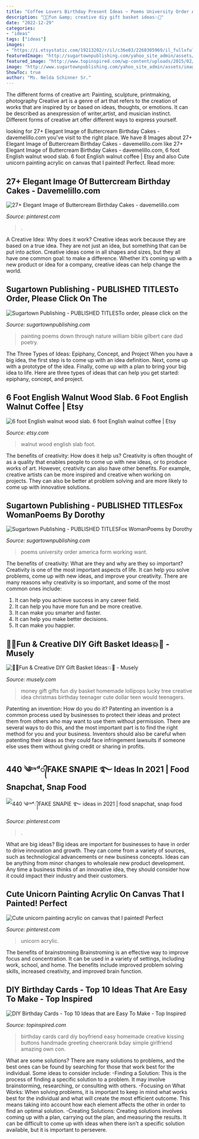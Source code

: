```yaml
---
title: "Coffee Lovers Birthday Present Ideas ~ Poems University Order America Form Working Want"
description: "🎉💥fun &amp; creative diy gift basket ideas💥🎉"
date: "2022-12-29"
categories:
- "ideas"
tags: ["ideas"]
images:
- "https://i.etsystatic.com/19213202/r/il/c36e03/2260305969/il_fullxfull.2260305969_nfhw.jpg"
featuredImage: "http://sugartownpublishing.com/yahoo_site_admin/assets/images/Cathy-Dana-cover_sm.89183628_std.jpg"
featured_image: "http://www.topinspired.com/wp-content/uploads/2015/02/boyfriend-birthday-card.jpg"
image: "http://www.sugartownpublishing.com/yahoo_site_admin/assets/images/C-Coleman-final-cover_sm.114120810_std.jpg"
ShowToc: true
author: "Ms. Nelda Schinner Sr."
---
```



The different forms of creative art: Painting, sculpture, printmaking, photography
Creative art is a genre of art that refers to the creation of works that are inspired by or based on ideas, thoughts, or emotions. It can be described as anexpression of writer,artist, and musician instinct. Different forms of creative art offer different ways to express yourself.

	

		
looking for 27+ Elegant Image of Buttercream Birthday Cakes - davemelillo.com you've visit to the right place. We have 8 Images about 27+ Elegant Image of Buttercream Birthday Cakes - davemelillo.com like 27+ Elegant Image of Buttercream Birthday Cakes - davemelillo.com, 6 foot English walnut wood slab. 6 foot English walnut coffee | Etsy and also Cute unicorn painting acrylic on canvas that I painted! Perfect. Read more:
		
    
## 27+ Elegant Image Of Buttercream Birthday Cakes - Davemelillo.com

<img loading=lazy src="https://i.pinimg.com/originals/62/81/12/6281121987f97b8d4b593346e3d470a3.jpg" onerror="this.onerror=null;this.src='https://tse2.mm.bing.net/th?id=OIP.pxLCyABWNBSYfVB-B9hPcwHaLG&amp;pid=15.1';" alt="27+ Elegant Image of Buttercream Birthday Cakes - davemelillo.com">

_Source: pinterest.com_

>. 

	

A Creative Idea: Why does it work?
Creative ideas work because they are based on a true idea. They are not just an idea, but something that can be put into action. Creative ideas come in all shapes and sizes, but they all have one common goal: to make a difference. Whether it’s coming up with a new product or idea for a company, creative ideas can help change the world.

    
## Sugartown Publishing - PUBLISHED TITLESTo Order, Please Click On The

<img loading=lazy src="http://sugartownpublishing.com/yahoo_site_admin/assets/images/Cathy-Dana-cover_sm.89183628_std.jpg" onerror="this.onerror=null;this.src='https://tse4.mm.bing.net/th?id=OIP.31-AppI3G-nZ9WYDicoiEwAAAA&amp;pid=15.1';" alt="Sugartown Publishing - PUBLISHED TITLESTo order, please click on the">

_Source: sugartownpublishing.com_

>painting poems down through nature william bible gilbert care dad poetry. 

	

The Three Types of Ideas: Epiphany, Concept, and Project
When you have a big idea, the first step is to come up with an idea definition. Next, come up with a prototype of the idea. Finally, come up with a plan to bring your big idea to life. Here are three types of ideas that can help you get started: epiphany, concept, and project.

    
## 6 Foot English Walnut Wood Slab. 6 Foot English Walnut Coffee | Etsy

<img loading=lazy src="https://i.etsystatic.com/19213202/r/il/c36e03/2260305969/il_fullxfull.2260305969_nfhw.jpg" onerror="this.onerror=null;this.src='https://tse4.mm.bing.net/th?id=OIP.kbVZ4sCvm3mQVd5gVT8BcgHaIr&amp;pid=15.1';" alt="6 foot English walnut wood slab. 6 foot English walnut coffee | Etsy">

_Source: etsy.com_

>walnut wood english slab foot. 

	

The benefits of creativity: How does it help us?
Creativity is often thought of as a quality that enables people to come up with new ideas, or to produce works of art. However, creativity can also have other benefits. For example, creative artists can be more inspired and creative when working on projects. They can also be better at problem solving and are more likely to come up with innovative solutions.

    
## Sugartown Publishing - PUBLISHED TITLESFox WomanPoems By Dorothy

<img loading=lazy src="http://www.sugartownpublishing.com/yahoo_site_admin/assets/images/C-Coleman-final-cover_sm.114120810_std.jpg" onerror="this.onerror=null;this.src='https://tse2.mm.bing.net/th?id=OIP.jYimtef_YN9Dcd76Yur0hAAAAA&amp;pid=15.1';" alt="Sugartown Publishing - PUBLISHED TITLESFox WomanPoems by Dorothy">

_Source: sugartownpublishing.com_

>poems university order america form working want. 

	

The benefits of creativity: What are they and why are they so important?
Creativity is one of the most important aspects of life. It can help you solve problems, come up with new ideas, and improve your creativity. There are many reasons why creativity is so important, and some of the most common ones include: 
1) It can help you achieve success in any career field.
2) It can help you have more fun and be more creative. 
3) It can make you smarter and faster. 
4) It can help you make better decisions. 
5) It can make you happier.

    
## 🎉💥Fun &amp; Creative DIY Gift Basket Ideas💥🎉 - Musely

<img loading=lazy src="https://media.musely.com/u/75076b1a-3add-4a8a-8b0f-34bcb922a31f.jpg" onerror="this.onerror=null;this.src='https://tse1.mm.bing.net/th?id=OIP.eDWuXRKqqy19hadGwV6WlQHaLI&amp;pid=15.1';" alt="🎉💥Fun &amp; Creative DIY Gift Basket Ideas💥🎉 - Musely">

_Source: musely.com_

>money gift gifts fun diy basket homemade lollipops lucky tree creative idea christmas birthday teenager cute dollar teen would teenagers. 

	

Patenting an invention: How do you do it?
Patenting an invention is a common process used by businesses to protect their ideas and protect them from others who may want to use them without permission. There are several ways to do this, and the most important part is to find the right method for you and your business. Inventors should also be careful when patenting their ideas as they could face infringement lawsuits if someone else uses them without giving credit or sharing in profits.

    
## 440 ༄ᶦᶰᵈ᭄FAKE SNAPIE ࿐ Ideas In 2021 | Food Snapchat, Snap Food

<img loading=lazy src="https://i.pinimg.com/474x/a4/9d/e0/a49de0a08686b226f68b01580862c069.jpg" onerror="this.onerror=null;this.src='https://tse2.mm.bing.net/th?id=OIP.dcgNW_4qqfAuzV2goL9qjQAAAA&amp;pid=15.1';" alt="440 ༄ᶦᶰᵈ᭄FAKE SNAPIE ࿐ ideas in 2021 | food snapchat, snap food">

_Source: pinterest.com_

>. 

	

What are big ideas?
Big ideas are important for businesses to have in order to drive innovation and growth. They can come from a variety of sources, such as technological advancements or new business concepts. Ideas can be anything from minor changes to wholesale new product development. Any time a business thinks of an innovative idea, they should consider how it could impact their industry and their customers.

    
## Cute Unicorn Painting Acrylic On Canvas That I Painted! Perfect

<img loading=lazy src="https://i.pinimg.com/originals/9f/33/6c/9f336c99c3cad6a094deace634629add.jpg" onerror="this.onerror=null;this.src='https://tse3.mm.bing.net/th?id=OIP.CKFGBR_K-718DFE6ny2GsgHaJ4&amp;pid=15.1';" alt="Cute unicorn painting acrylic on canvas that I painted! Perfect">

_Source: pinterest.com_

>unicorn acrylic. 

	

The benefits of brainstroming
Brainstroming is an effective way to improve focus and concentration. It can be used in a variety of settings, including work, school, and home. The benefits include improved problem solving skills, increased creativity, and improved brain function.

    
## DIY Birthday Cards - Top 10 Ideas That Are Easy To Make - Top Inspired

<img loading=lazy src="http://www.topinspired.com/wp-content/uploads/2015/02/boyfriend-birthday-card.jpg" onerror="this.onerror=null;this.src='https://tse2.mm.bing.net/th?id=OIP.BUBmcY8R4eLRieb-tU5-vwHaE7&amp;pid=15.1';" alt="DIY Birthday Cards - Top 10 Ideas that are Easy To Make - Top Inspired">

_Source: topinspired.com_

>birthday cards card diy boyfriend easy homemade creative kissing buttons handmade greeting cheercrank bday simple girlfriend amazing own con. 

	

What are some solutions?
There are many solutions to problems, and the best ones can be found by searching for those that work best for the individual. Some ideas to consider include: 
-Finding a Solution: This is the process of finding a specific solution to a problem. It may involve brainstorming, researching, or consulting with others. 
-Focusing on What Works: When solving problems, it is important to keep in mind what works best for the individual and what will create the most efficient outcome. This means taking into account how each element affects the other in order to find an optimal solution. 
-Creating Solutions: Creating solutions involves coming up with a plan, carrying out the plan, and measuring the results. It can be difficult to come up with ideas when there isn't a specific solution available, but it is important to persevere.

